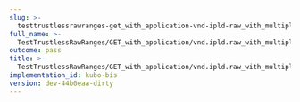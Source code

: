 ```yaml
---
slug: >-
  testtrustlessrawranges-get_with_application-vnd-ipld-raw_with_multiple_range_request_includes_correct_bytes-header_content-type
full_name: >-
  TestTrustlessRawRanges/GET_with_application/vnd.ipld.raw_with_multiple_range_request_includes_correct_bytes/Header_Content-Type
outcome: pass
title: >-
  TestTrustlessRawRanges/GET_with_application/vnd.ipld.raw_with_multiple_range_request_includes_correct_bytes/Header_Content-Type
implementation_id: kubo-bis
version: dev-44b0eaa-dirty
---
```


